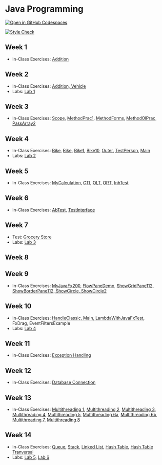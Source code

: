 # Java Programming

[![Open in GitHub Codespaces](https://github.com/codespaces/badge.svg)](https://codespaces.new/ttran375/comp228)

[![Style Check](https://github.com/ttran375/comp228/actions/workflows/main.yml/badge.svg)](https://github.com/ttran375/comp228/actions/workflows/main.yml)

## Week 1

- In-Class Exercises: [Addition](src/Module01)

## Week 2

- In-Class Exercises: [Addition, Vehicle](src/Module02)
- Labs: [Lab 1](https://github.com/ttran375/comp228-lab1)

## Week 3

- In-Class Exercises: [Scope](src/Module03/Week3FinalDemos1), [MethodPrac1](src/Module03/Week3FinalDemos3), [MethodForms](src/Module03/Week3FinalDemos4), [MethodOlPrac, PassArray2](src/Module03/Week3FinalDemos5)

## Week 4

- In-Class Exercises: [Bike](src/Module04/Week4ClassDemos1), [Bike](src/Module04/Week4ClassDemos2), [Bike1](src/Module04/Week4ClassDemos3), [Bike10](src/Module04/Week4ClassDemos4), [Outer](src/Module04/Week4ClassDemos6), [TestPerson](src/Module04/Week4ClassDemos7), [Main](src/Module04/Week4ClassDemos8)
- Labs: [Lab 2](https://github.com/ttran375/comp228-lab2)

## Week 5

- In-Class Exercises: [MyCalculation](src/Module05/MyCalculation), [CTI](src/Module05/CTI), [OLT](src/Module05/OLT), [ORT](src/Module05/ORT), [InhTest](src/Module05/InhTest)

## Week 6

- In-Class Exercises: [AbTest](src/Module06/ExamplesOfAbstractClassAndInterface1), [TestInterface](src/Module06/ExamplesOfAbstractClassAndInterface2)

## Week 7

- Test: [Grocery Store](https://github.com/ttran375/comp228-test1)
- Labs: [Lab 3](https://github.com/ttran375/comp228-lab3)

## Week 8

## Week 9

- In-Class Exercises: [MyJavaFx200](src/Module07/javafx1), [FlowPaneDemo](src/Module07/flowpanedemo), [ShowGridPane112, ShowBorderPane112, ShowCircle, ShowCircle2](src/Module07/application)

## Week 10

- In-Class Exercises: [HandleClassic, Main, LambdaWithJavaFxTest](src/Module08/eventhandling), FxDrag, EventFiltersExample
- Labs: [Lab 4](https://github.com/ttran375/comp228-lab4)

## Week 11

- In-Class Exercises: [Exception Handling](src/Module09/ExceptionHandlingDemo)

## Week 12

- In-Class Exercises: [Database Connection](src/Module10/connection)

## Week 13

- In-Class Exercises: [Multithreading 1](src/Module11/demo1), [Multithreading 2](src/Module11/mult2), [Multithreading 3](src/Module11/demo3), [Multithreading 4](src/Module11/demo4), [Multithreading 5](src/Module11/demo5), [Multithreading 6a](src/Module11/demo6a), [Multithreading 6b](src/Module11/demo6b), [Multithreading 7](src/Module11/prt), [Multithreading 8](src/Module11/demo8)

## Week 14

- In-Class Exercises: [Queue](src/Week13/QueueExample), [Stack](src/Week13/StackExample), [Linked List](src/Week13/LinkedListExample), [Hash Table](src/Week13/HashTableExample), [Hash Table Tranversal](src/Week13/HashtableTranversal)
- Labs: [Lab 5](https://github.com/ttran375/comp228-lab5), [Lab 6](https://github.com/ttran375/comp228-lab6)
